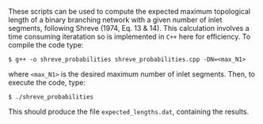 These scripts can be used to compute the expected maximum topological length of a binary branching network with a given number of inlet segments, following Shreve (1974, Eq. 13 & 14). This calculation involves a time consuming iteratation so is implemented in `C++` here for efficiency. To compile the code type:

```
$ g++ -o shreve_probabilities shreve_probabilities.cpp -DN=<max_N1>
```

where `<max_N1>` is the desired maximum number of inlet segments. Then, to execute the code, type:

```
$ ./shreve_probabilities
```

This should produce the file `expected_lengths.dat`, containing the results.